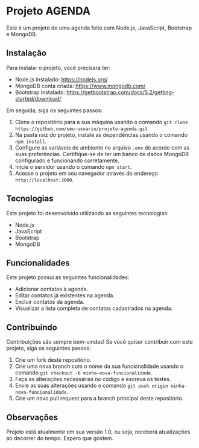 # Projeto AGENDA

Este é um projeto de uma agenda feito com Node.js, JavaScript, Bootstrap e MongoDB.

## Instalação

Para instalar o projeto, você precisará ter:

- Node.js instalado: https://nodejs.org/
- MongoDB conta criada: https://www.mongodb.com/
- Bootstrap instalado: https://getbootstrap.com/docs/5.2/getting-started/download/

Em seguida, siga os seguintes passos:

1. Clone o repositório para a sua máquina usando o comando `git clone https://github.com/seu-usuario/projeto-agenda.git`.
2. Na pasta raiz do projeto, instale as dependências usando o comando `npm install`.
3. Configure as variáveis de ambiente no arquivo `.env` de acordo com as suas preferências. Certifique-se de ter um banco de dados MongoDB configurado e funcionando corretamente.
4. Inicie o servidor usando o comando `npm start`.
5. Acesse o projeto em seu navegador através do endereço `http://localhost:3000`.

## Tecnologias

Este projeto foi desenvolvido utilizando as seguintes tecnologias:

- Node.js
- JavaScript
- Bootstrap
- MongoDB

## Funcionalidades

Este projeto possui as seguintes funcionalidades:

- Adicionar contatos à agenda.
- Editar contatos já existentes na agenda.
- Excluir contatos da agenda.
- Visualizar a lista completa de contatos cadastrados na agenda.

## Contribuindo

Contribuições são sempre bem-vindas! Se você quiser contribuir com este projeto, siga os seguintes passos:

1. Crie um fork deste repositório.
2. Crie uma nova branch com o nome da sua funcionalidade usando o comando `git checkout -b minha-nova-funcionalidade`.
3. Faça as alterações necessárias no código e escreva os testes.
4. Envie as suas alterações usando o comando `git push origin minha-nova-funcionalidade`.
5. Crie um novo pull request para a branch principal deste repositório.

## Observações

Projeto está atualmente em sua versão 1.0, ou seja, receberá atualizações ao decorrer do tempo. Espero que gostem.
